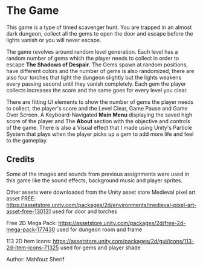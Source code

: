 # The Game
This game is a type of timed scavenger hunt. You are trapped in an almost dark dungeon, collect all the gems to open the door and escape before the lights vanish or you will never escape.

The game revolves around random level generation. 
Each level has a random number of gems which the player needs to collect in order to escape **The Shadows of Despair**.
The Gems spawn at random positions, have different colors and the number of gems is also randomized, there are also four torches that light the dungeon slightly but the lights weakens every passing second until they vanish completely.
Each gem the player collects increases the score and the same goes for every level you clear.

There are fitting UI elements to show the number of gems the player needs to collect, the player's score and the Level Clear, Game Pause and Game Over Screen.
A Keyboard-Navigated **Main Menu** displaying the saved high score of the player and The **About** section with the objective and controls of the game.
There is also a Visual effect that I made using Unity's Particle System that plays when the player picks up a gem to add more life and feel to the gameplay.

## Credits
Some of the images and sounds from previous assignments were used in this game like the sound effects, background music and player sprites.

Other assets were downloaded from the Unity asset store
Medieval pixel art asset FREE: https://assetstore.unity.com/packages/2d/environments/medieval-pixel-art-asset-free-130131 
used for door and torches

Free 2D Mega Pack: https://assetstore.unity.com/packages/2d/free-2d-mega-pack-177430 
used for dungeon room and frame

113 2D Item Icons: https://assetstore.unity.com/packages/2d/gui/icons/113-2d-item-icons-71325 
used for gems and player shade

Author: Mahfouz Sherif
